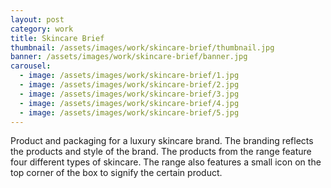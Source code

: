 ```yaml
---
layout: post
category: work
title: Skincare Brief
thumbnail: /assets/images/work/skincare-brief/thumbnail.jpg
banner: /assets/images/work/skincare-brief/banner.jpg
carousel:
  - image: /assets/images/work/skincare-brief/1.jpg
  - image: /assets/images/work/skincare-brief/2.jpg
  - image: /assets/images/work/skincare-brief/3.jpg
  - image: /assets/images/work/skincare-brief/4.jpg
  - image: /assets/images/work/skincare-brief/5.jpg
---
```


Product and packaging for a luxury skincare brand. The branding reflects the products and style of the brand. The products from the range feature four different types of skincare. The range also features a small icon on the top corner of the box to signify the certain product.
